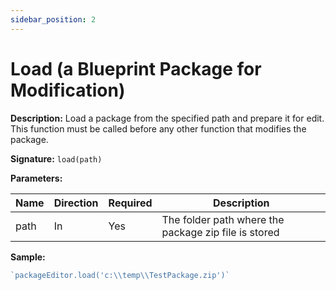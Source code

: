 ```yaml
---
sidebar_position: 2
---
```

# Load (a Blueprint Package for Modification)

**Description:** Load a package from the specified path and prepare it for edit. This function must be called before any other function that modifies the package.

**Signature:** `load(path)`

**Parameters:**

| Name | Direction | Required | Description | 
| --- | --- | --- | --- |
| path | In | Yes | The folder path where the package zip file is stored |


**Sample:**

```javascript
`packageEditor.load('c:\\temp\\TestPackage.zip')`
```